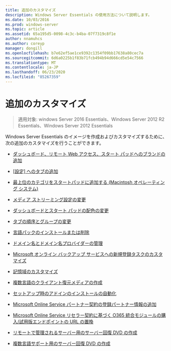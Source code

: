 ```yaml
---
title: 追加のカスタマイズ
description: Windows Server Essentials の使用方法について説明します。
ms.date: 10/03/2016
ms.prod: windows-server
ms.topic: article
ms.assetid: 65a195d5-0098-4c3c-b4ba-07f7319c8f1e
author: nnamuhcs
ms.author: coreyp
manager: dongill
ms.openlocfilehash: b7e62ef5ae1ce9392c1354f09bb17638a80cec7a
ms.sourcegitcommit: 6d6a0225b1f83b71fcb494b94d666cd5e54c7566
ms.translationtype: MT
ms.contentlocale: ja-JP
ms.lasthandoff: 06/23/2020
ms.locfileid: "85267359"
---
```

# <a name="additional-customizations"></a>追加のカスタマイズ

>適用対象: windows Server 2016 Essentials、Windows Server 2012 R2 Essentials、Windows Server 2012 Essentials

Windows Server Essentials のイメージを作成およびカスタマイズするために、次の追加のカスタマイズを行うことができます。  
  
-   [ダッシュボード、リモート Web アクセス、スタート パッドへのブランドの追加](../install/Add-Branding-to-the-Dashboard--Remote-Web-Access--and-Launchpad.md)  
  
-   [[設定] へのタブの追加](../install/Add-a-Tab-to-Settings.md)  
  
-   [最上位のカテゴリをスタートパッドに追加する (Macintosh オペレーティング システム)](../install/Add-Top-Level-Categories-to-the-Launchpad--Macintosh-Operating-System-.md)  
  
-   [メディア ストリーミング設定の変更](../install/Change-Media-Streaming-Settings.md)  
  
-   [ダッシュボードとスタート パッドの配色の変更](../install/Change-the-Color-Scheme-of-the-Dashboard-and-Launchpad.md)  
  
-   [タブの順序とグループの変更](../install/Change-the-Order-and-Grouping-of-Tabs.md)  
  
-   [言語パックのインストールまたは削除](../install/Install-or-Remove-Language-Packs.md)  
  
-   [ドメイン名とドメイン名プロバイダーの管理](../install/Manage-Domain-Names-and-Domain-Name-Providers.md)  
  
-   [Microsoft オンライン バックアップ サービスへの新規登録タスクのカスタマイズ](../install/Customize-Sign-Up-for-Microsoft-Online-Backup-Service-task.md)  
  
-   [記憶域のカスタマイズ](../install/Customize-Storage-Spaces.md)  
  
-   [複数言語のクライアント復元メディアの作成](../install/Build-Multi-Language-Client-Restore-Media.md)  
  
-   [セットアップ時のアドインのインストールの自動化](../install/Automate-Installation-of-Add-Ins-During-Setup.md)  
  
-   [Microsoft Online Service パートナー契約の登録パートナー情報の追加](../install/Add-Microsoft-Online-Service-Partner-Agreement-Partner-of-Record-Information.md)  
  
-   [Microsoft Online Service リセラー契約に基づく O365 統合モジュールの購入/試用版エンドポイントの URL の置換](../install/Replace-O365-Integration-Module-Buy-Try-Endpoint-URL-in-Support-of-Microsoft-Online-Service-Reseller-Agreement.md)  
  
-   [リモートで管理されるサーバー用のサーバー回復 DVD の作成](../install/Create-a-Server-Recovery-DVD-for-Remotely-Administered-Servers.md)  
  
-   [複数言語サポート用のサーバー回復 DVD の作成](../install/Create-a-Server-Recovery-DVD-for-Multi-Language-Support.md)
